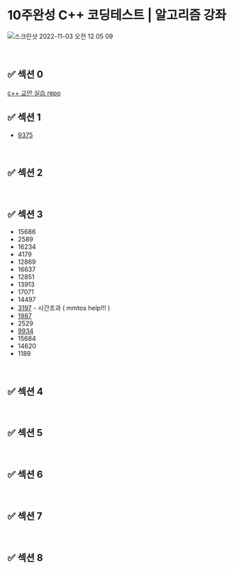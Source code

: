 # 10주완성 C++ 코딩테스트 | 알고리즘 강좌

![스크린샷 2022-11-03 오전 12 05 09](https://user-images.githubusercontent.com/91730236/199525637-3744d820-53dc-465b-b067-6004d6b2fc5a.png)

<br/>

## :white_check_mark: 섹션 0
[c++ 교안 실습 repo](https://github.com/mmtos/cpp_get_started)
<br/>

## :white_check_mark: 섹션 1
- [9375](https://github.com/t0e8r1r4y/Algorithm/blob/main/1week/9375.md)

<br/>

## :white_check_mark: 섹션 2

<br/>

## :white_check_mark: 섹션 3
- 15686
- 2589
- 16234
- 4179
- 12869
- 16637
- 12851
- 13913
- 17071
- 14497
- [3197](https://github.com/t0e8r1r4y/Algorithm/blob/main/3week/3197.md) - 시간초과 ( mmtos help!!! )
- [1987](https://github.com/t0e8r1r4y/Algorithm/blob/main/3week/1987.md)
- 2529
- [9934](https://github.com/t0e8r1r4y/Algorithm/blob/main/3week/9934.md)
- 15684
- 14620
- 1189

<br/>

## :white_check_mark: 섹션 4

<br/>

## :white_check_mark: 섹션 5

<br/>

## :white_check_mark: 섹션 6

<br/>

## :white_check_mark: 섹션 7

<br/>

## :white_check_mark: 섹션 8

<br/>
